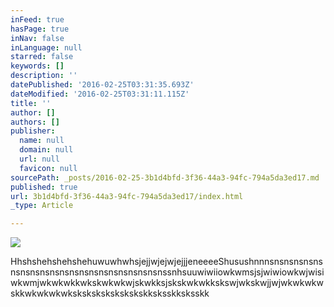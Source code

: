 ```yaml
---
inFeed: true
hasPage: true
inNav: false
inLanguage: null
starred: false
keywords: []
description: ''
datePublished: '2016-02-25T03:31:35.693Z'
dateModified: '2016-02-25T03:31:11.115Z'
title: ''
author: []
authors: []
publisher:
  name: null
  domain: null
  url: null
  favicon: null
sourcePath: _posts/2016-02-25-3b1d4bfd-3f36-44a3-94fc-794a5da3ed17.md
published: true
url: 3b1d4bfd-3f36-44a3-94fc-794a5da3ed17/index.html
_type: Article

---
```

![](https://the-grid-user-content.s3-us-west-2.amazonaws.com/b93ab9ab-d36d-48a7-b3dd-3e0f83658a90.jpg)

HhshshehshehshehuwuwhwhsjejjwjejwjejjjeneeeeShusushnnnsnsnsnsnsnsnsnsnsnsnsnsnsnsnsnsnsnsnsnsnsnssnhsuuwiwiiowkwmsjsjwiwiowkwjwisiwkwmjwkwkwkkwkskwkwkwjskwkksjskskwkwkkskswjwkskwjjwjwkwkwkwskkwkwkwkwkskskskskskskskskksksskksksskk